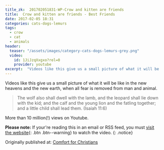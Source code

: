 ```yaml
---
title_zk:  201702051831-WP-Crow and kitten are friends
title:  Crow and kitten are friends - Best Friends
date: 2017-02-05 18:31  
categories: cats-dogs-lemurs
tags: 
  - crow
  - cat
  - animals
header:
  teaser: "/assets/images/category-cats-dogs-lemurs-grey.png"
  video:
    id: 1JiJzqXxgxo?rel=0
    provider: youtube
excerpt:  "Videos like this give us a small picture of what it will be like in the new heavens and the new earth, when all fear is removed from man and animal. More than 10 million views on Youtube."
---
```


Videos like this give us a small picture of what it will be like in the new heavens and the new earth, when all fear is removed from man and animal. 

>The wolf also shall dwell with the lamb, and the leopard shall lie down with the kid; and the calf and the young lion and the fatling together; and a little child shall lead them. (Isaiah 11:6)

More than 10 million(!) views on Youtube.

**Please note:** If your're reading this in an email or RSS feed, you must [visit the website](/cats-dogs-lemurs/crow-and-kitten-are-friends/){: .btn .btn--warning} to watch the video.
{: .notice}



<div>Originally published at: <a href='http://www.alecsatin.com'>Comfort for Christians</a></div>
